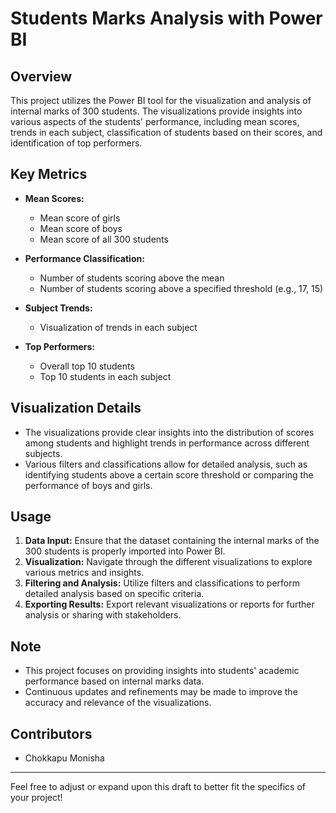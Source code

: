 # Students Marks Analysis with Power BI

## Overview
This project utilizes the Power BI tool for the visualization and analysis of internal marks of 300 students. The visualizations provide insights into various aspects of the students' performance, including mean scores, trends in each subject, classification of students based on their scores, and identification of top performers.

## Key Metrics
- **Mean Scores:**
  - Mean score of girls
  - Mean score of boys
  - Mean score of all 300 students

- **Performance Classification:**
  - Number of students scoring above the mean
  - Number of students scoring above a specified threshold (e.g., 17, 15)

- **Subject Trends:**
  - Visualization of trends in each subject

- **Top Performers:**
  - Overall top 10 students
  - Top 10 students in each subject

## Visualization Details
- The visualizations provide clear insights into the distribution of scores among students and highlight trends in performance across different subjects.
- Various filters and classifications allow for detailed analysis, such as identifying students above a certain score threshold or comparing the performance of boys and girls.

## Usage
1. **Data Input:** Ensure that the dataset containing the internal marks of the 300 students is properly imported into Power BI.
2. **Visualization:** Navigate through the different visualizations to explore various metrics and insights.
3. **Filtering and Analysis:** Utilize filters and classifications to perform detailed analysis based on specific criteria.
4. **Exporting Results:** Export relevant visualizations or reports for further analysis or sharing with stakeholders.

## Note
- This project focuses on providing insights into students' academic performance based on internal marks data.
- Continuous updates and refinements may be made to improve the accuracy and relevance of the visualizations.

## Contributors
- Chokkapu Monisha

---

Feel free to adjust or expand upon this draft to better fit the specifics of your project!
